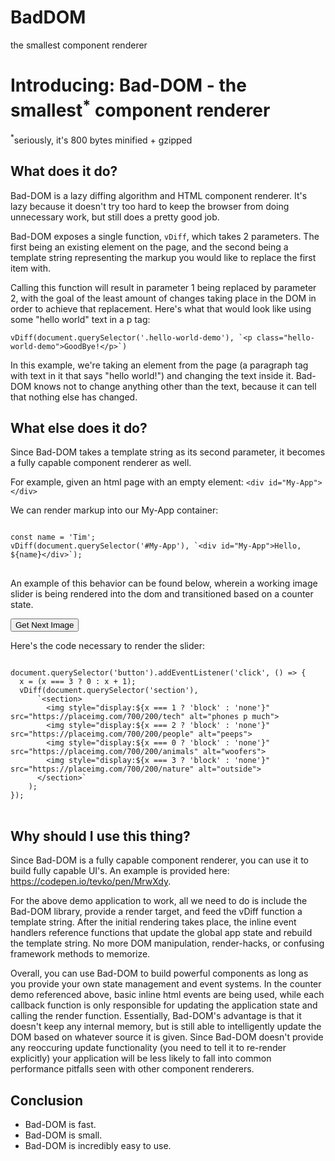 # BadDOM
the smallest component renderer
<h1>Introducing: Bad-DOM - the smallest<sup>*</sup> component renderer</h1>

<span><sup>*</sup>seriously, it's 800 bytes minified + gzipped</span>

<h2>What does it do?</h2>
<p>Bad-DOM is a lazy diffing algorithm and HTML component renderer. It's lazy because it doesn't try too hard to keep the browser from doing unnecessary work, but still does a pretty good job.</p>
<p>Bad-DOM exposes a single function, <code>vDiff</code>, which takes 2 parameters. The first being an existing element on the page, and the second being a template string representing the markup you would like to replace the first item with.
</p>
<p>Calling this function will result in parameter 1 being replaced by parameter 2, with the goal of the least amount of changes taking place in the DOM in order to achieve that replacement. Here's what that would look like using some "hello world" text in a p tag:</p>
<p>
<code>vDiff(document.querySelector('.hello-world-demo'), `&lt;p class="hello-world-demo"&gt;GoodBye!&lt;/p&gt;`)</code>
</p>
<p>In this example, we're taking an element from the page (a paragraph tag with text in it that says "hello world!") and changing the text inside it. Bad-DOM knows not to change anything other than the text, because it can tell that nothing else has changed.</p>
<h2>What else does it do?</h2>
<p>Since Bad-DOM takes a template string as its second parameter, it becomes a fully capable component renderer as well.</p>
<p>For example, given an html page with an empty element: <code>&lt;div id="My-App"&gt;&lt;/div&gt;</code></p>
<p>We can render markup into our My-App container:
<pre>
<code>
const name = 'Tim';
vDiff(document.querySelector('#My-App'), `&lt;div id="My-App"&gt;Hello, ${name}&lt;/div&gt;`);
</code>	
</pre>
</p>
<p>An example of this behavior can be found below, wherein a working image slider is being rendered into the dom and transitioned based on a counter state. 
<section>
	<img style="display: block" src="https://placeimg.com/700/200/animals" alt="">
</section>
<button>Get Next Image</button>
<p>Here's the code necessary to render the slider:
<pre>
<code>
document.querySelector('button').addEventListener('click', () => {
  x = (x === 3 ? 0 : x + 1);
  vDiff(document.querySelector('section'),
	  `&lt;section&gt;
	    &lt;img style=&quot;display:${x === 1 ? 'block' : 'none'}&quot; src=&quot;https://placeimg.com/700/200/tech&quot; alt=&quot;phones p much&quot;&gt;
	    &lt;img style=&quot;display:${x === 2 ? 'block' : 'none'}&quot; src=&quot;https://placeimg.com/700/200/people&quot; alt=&quot;peeps&quot;&gt;
	    &lt;img style=&quot;display:${x === 0 ? 'block' : 'none'}&quot; src=&quot;https://placeimg.com/700/200/animals&quot; alt=&quot;woofers&quot;&gt;
	    &lt;img style=&quot;display:${x === 3 ? 'block' : 'none'}&quot; src=&quot;https://placeimg.com/700/200/nature&quot; alt=&quot;outside&quot;&gt;
	  &lt;/section&gt;`
	);
});
</code>	
</pre>
</p>
<h2>Why should I use this thing?</h2>
<p>Since Bad-DOM is a fully capable component renderer, you can use it to build fully capable UI's. An example is provided here: <a href="https://codepen.io/tevko/pen/MrwXdy" >https://codepen.io/tevko/pen/MrwXdy</a>.</p>
<p>For the above demo application to work, all we need to do is include the Bad-DOM library, provide a render target, and feed the vDiff function a template string. After the initial rendering takes place, the inline event handlers reference functions that update the global app state and rebuild the template string. No more DOM manipulation, render-hacks, or confusing framework methods to memorize.</p>
<p>Overall, you can use Bad-DOM to build powerful components as long as you provide your own state management and event systems. In the counter demo referenced above, basic inline html events are being used, while each callback function is only responsible for updating the application state and calling the render function. Essentially, Bad-DOM's advantage is that it doesn't keep any internal memory, but is still able to intelligently update the DOM based on whatever source it is given. Since Bad-DOM doesn't provide any reoccuring update functionality (you need to tell it to re-render explicitly) your application will be less likely to fall into common performance pitfalls seen with other component renderers. </p>
<h2>Conclusion</h2>
<ul>
	<li>Bad-DOM is fast.</li>
	<li>Bad-DOM is small.</li>
	<li>Bad-DOM is incredibly easy to use.</li>
</ul>
